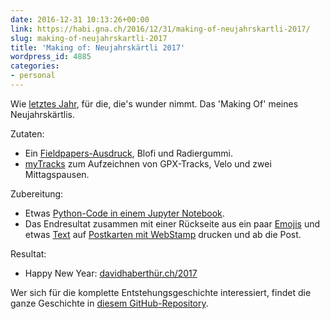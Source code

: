 ```yaml
---
date: 2016-12-31 10:13:26+00:00
link: https://habi.gna.ch/2016/12/31/making-of-neujahrskartli-2017/
slug: making-of-neujahrskartli-2017
title: 'Making of: Neujahrskärtli 2017'
wordpress_id: 4885
categories:
- personal
---
```


Wie [letztes Jahr](https://habi.gna.ch/2016/01/01/making-of-neujahrskartli-2016/), für die, die's wunder nimmt. Das 'Making Of' meines Neujahrskärtlis.

Zutaten:
- Ein [Fieldpapers-Ausdruck](http://fieldpapers.org/atlases/2udbtq66), Blofi und Radiergummi.
- [myTracks](https://itunes.apple.com/us/app/mytracks-the-gps-logger/id358697908) zum Aufzeichnen von GPX-Tracks, Velo und zwei Mittagspausen.

Zubereitung:
- Etwas [Python-Code in einem Jupyter Notebook](http://nbviewer.jupyter.org/github/habi/2017/blob/master/2017.ipynb).
- Das Endresultat zusammen mit einer Rückseite aus ein paar [Emojis](https://github.com/habi/2017/blob/master/poschtcharte/2017emoji.png) und etwas [Text](https://github.com/habi/2017/blob/master/poschtcharte/2017text.png) auf [Postkarten mit WebStamp](https://postcardcreator.post.ch/) drucken und ab die Post.

Resultat:
- Happy New Year: [davidhaberthür.ch/2017](http://davidhaberthür.ch/2017)



Wer sich für die komplette Entstehungsgeschichte interessiert, findet die ganze Geschichte in [diesem GitHub-Repository](https://github.com/habi/2017).
